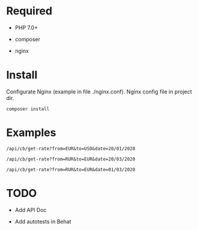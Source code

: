 # Required

- PHP 7.0+

- composer

- nginx

# Install

Configurate Nginx (example in file ./nginx.conf). Nginx config file in project dir.

```
composer install
```

# Examples

```
/api/cb/get-rate?from=EUR&to=USD&date=20/01/2020
```
```
/api/cb/get-rate?from=RUR&to=EUR&date=20/03/2020
```
```
/api/cb/get-rate?from=RUR&to=EUR&date=01/03/2020
```

# TODO

- Add API Doc

- Add autotests in Behat